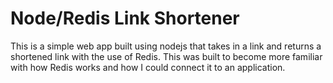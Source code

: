 # Node/Redis Link Shortener

This is a simple web app built using nodejs that takes in a link and returns a shortened link with the use of Redis. This was built to become more familiar with how Redis works and how I could connect it to an application. 

